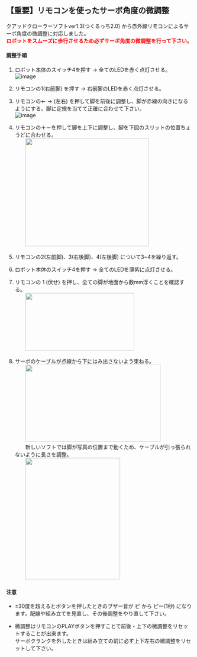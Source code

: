 ## 【重要】リモコンを使ったサーボ角度の微調整
クアッドクローラーソフトver1.3(つくるっち2.0) から赤外線リモコンによるサーボ角度の微調整に対応しました。  
**<font color="#ff0000">ロボットをスムーズに歩行させるため必ずサーボ角度の微調整を行って下さい。</font>**  

#### 調整手順
1. ロボット本体のスイッチ4を押す → 全てのLEDを赤く点灯させる。  
![image](https://user-images.githubusercontent.com/43091864/91678002-5523b980-eb7f-11ea-8149-05dfcd2e0d6c.png)  

2. リモコンの1(右前脚) を押す → 右前脚のLEDを赤く点灯させる。  

3. リモコンの← → (左右) を押して脚を前後に調整し、脚が赤線の向きになるようにする。脚に定規を当てて正確に合わせて下さい。  
![image](https://user-images.githubusercontent.com/43091864/91677685-6b7d4580-eb7e-11ea-8f1e-62de1b17d3cf.png)

4. リモコンの＋－を押して脚を上下に調整し、脚を下図のスリットの位置ちょうどに合わせる。  
　　<img src="https://user-images.githubusercontent.com/43091864/91677335-57851400-eb7d-11ea-8b3e-931ff18073d5.png" width="334" height="292" border="0" />  

5. リモコンの2(左前脚)、3(右後脚)、4(左後脚) について3~4を繰り返す。

6. ロボット本体のスイッチ4を押す → 全てのLEDを薄紫に点灯させる。 

7. リモコンの 1 (伏せ) を押し、全ての脚が地面から数mm浮くことを確認する。  
　　<img src="https://user-images.githubusercontent.com/43091864/92335567-03c18000-f0d3-11ea-9292-3755ec897ce7.JPG" width="294" height="156" border="0" />  

8. サーボのケーブルが点線から下にはみ出さないよう束ねる。  
　　<img src="https://user-images.githubusercontent.com/43091864/92386325-8e939080-f14e-11ea-8754-724b1d984763.JPG" width="365" height="208" border="0" />  
　　新しいソフトでは脚が写真の位置まで動くため、ケーブルが引っ張られないように長さを調整。  
　　<img src="https://user-images.githubusercontent.com/43091864/92335765-0fae4180-f0d5-11ea-8063-796a38313b14.JPG" width="256" height="328" border="0" />  

#### 注意
- ±30度を超えるとボタンを押したときのブザー音が ピ から ピー(1秒) になります。配線や組み立てを見直し、その後調整をやり直して下さい。  

- 微調整はリモコンのPLAYボタンを押すことで前後・上下の微調整をリセットすることが出来ます。  
  サーボクランクを外したときは組み立ての前に必ず上下左右の微調整をリセットして下さい。  
